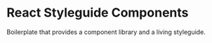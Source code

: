 # React Styleguide Components
Boilerplate that provides a component library and a living styleguide.